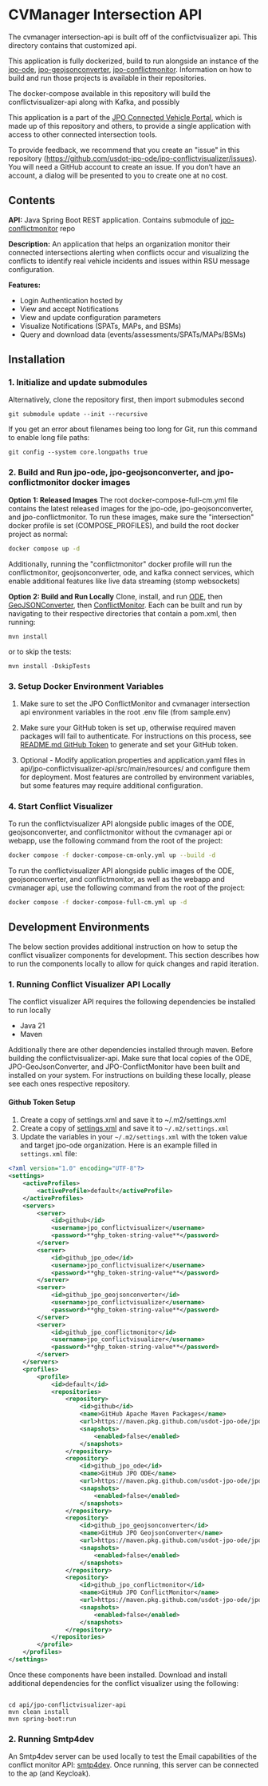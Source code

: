 # CVManager Intersection API

The cvmanager intersection-api is built off of the conflictvisualizer api. This directory contains that customized api.

This application is fully dockerized, build to run alongside an instance of the [jpo-ode](https://github.com/usdot-jpo-ode/jpo-ode), [jpo-geojsonconverter](https://github.com/usdot-jpo-ode/jpo-geojsonconverter), [jpo-conflictmonitor](https://github.com/usdot-jpo-ode/jpo-conflictmonitor). Information on how to build and run those projects is available in their repositories.

The docker-compose available in this repository will build the conflictvisualizer-api along with Kafka, and possibly

This application is a part of the [JPO Connected Vehicle Portal](https://github.com/usdot-jpo-ode/jpo-cvportal), which is made up of this repository and others, to provide a single application with access to other connected intersection tools.

To provide feedback, we recommend that you create an "issue" in this repository (<https://github.com/usdot-jpo-ode/jpo-conflictvisualizer/issues>). You will need a GitHub account to create an issue. If you don’t have an account, a dialog will be presented to you to create one at no cost.

## Contents

<b>API:</b> Java Spring Boot REST application. Contains submodule of [jpo-conflictmonitor](https://github.com/usdot-jpo-ode/jpo-conflictmonitor) repo

<b>Description:</b> An application that helps an organization monitor their connected intersections alerting when conflicts occur and visualizing the conflicts to identify real vehicle incidents and issues within RSU message configuration.

<b>Features:</b>

- Login Authentication hosted by
- View and accept Notifications
- View and update configuration parameters
- Visualize Notifications (SPATs, MAPs, and BSMs)
- Query and download data (events/assessments/SPATs/MAPs/BSMs)

## Installation

### 1. Initialize and update submodules

Alternatively, clone the repository first, then import submodules second

```
git submodule update --init --recursive
```

If you get an error about filenames being too long for Git, run this command to enable long file paths:

```
git config --system core.longpaths true
```

### 2. Build and Run jpo-ode, jpo-geojsonconverter, and jpo-conflictmonitor docker images

**Option 1: Released Images**
The root docker-compose-full-cm.yml file contains the latest released images for the jpo-ode, jpo-geojsonconverter, and jpo-conflictmonitor. To run these images, make sure the "intersection" docker profile is set (COMPOSE_PROFILES), and build the root docker project as normal:

```sh
docker compose up -d
```

Additionally, running the "conflictmonitor" docker profile will run the conflictmonitor, geojsonconverter, ode, and kafka connect services, which enable additional features like live data streaming (stomp websockets)

**Option 2: Build and Run Locally**
Clone, install, and run [ODE](https://github.com/usdot-jpo-ode/jpo-ode#step-2---build-and-run-the-application), then [GeoJSONConverter](https://github.com/usdot-jpo-ode/jpo-geojsonconverter#step-2---build-and-run-jpo-ode-application), then [ConflictMonitor](https://github.com/usdot-jpo-ode/jpo-conflictmonitor#step-2---build-and-run-jpo-ode-application). Each can be built and run by navigating to their respective directories that contain a pom.xml, then running:

```
mvn install
```

or to skip the tests:

```
mvn install -DskipTests
```

### 3. Setup Docker Environment Variables

1. Make sure to set the JPO ConflictMonitor and cvmanager intersection api environment variables in the root .env file (from sample.env)

2. Make sure your GitHub token is set up, otherwise required maven packages will fail to authenticate. For instructions on this process, see [README.md GitHub Token](../../README.md#github-token) to generate and set your GitHub token.

3. Optional - Modify application.properties and application.yaml files in api/jpo-conflictvisualizer-api/src/main/resources/ and configure them for deployment. Most features are controlled by environment variables, but some features may require additional configuration.

### 4. Start Conflict Visualizer

To run the conflictvisualizer API alongside public images of the ODE, geojsonconverter, and conflictmonitor without the cvmanager api or webapp, use the following command from the root of the project:

```sh
docker compose -f docker-compose-cm-only.yml up --build -d
```

To run the conflictvisualizer API alongside public images of the ODE, geojsonconverter, and conflictmonitor, as well as the webapp and cvmanager api, use the following command from the root of the project:

```sh
docker compose -f docker-compose-full-cm.yml up -d
```

## Development Environments

The below section provides additional instruction on how to setup the conflict visualizer components for development. This section describes how to run the components locally to allow for quick changes and rapid iteration.

### 1. Running Conflict Visualizer API Locally

The conflict visualizer API requires the following dependencies be installed to run locally

- Java 21
- Maven

Additionally there are other dependencies installed through maven.
Before building the conflictvisualizer-api. Make sure that local copies of the ODE, JPO-GeoJsonConverter, and JPO-ConflictMonitor have been built and installed on your system. For instructions on building these locally, please see each ones respective repository.

#### Github Token Setup

1. Create a copy of settings.xml and save it to ~/.m2/settings.xml
2. Create a copy of [settings.xml](jpo-conflictvisualizer-api/settings.xml) and save it to `~/.m2/settings.xml`
3. Update the variables in your `~/.m2/settings.xml` with the token value and target jpo-ode organization. Here is an example filled in `settings.xml` file:

```XML
<?xml version="1.0" encoding="UTF-8"?>
<settings>
    <activeProfiles>
        <activeProfile>default</activeProfile>
    </activeProfiles>
    <servers>
        <server>
            <id>github</id>
            <username>jpo_conflictvisualizer</username>
            <password>**ghp_token-string-value**</password>
        </server>
        <server>
            <id>github_jpo_ode</id>
            <username>jpo_conflictvisualizer</username>
            <password>**ghp_token-string-value**</password>
        </server>
        <server>
            <id>github_jpo_geojsonconverter</id>
            <username>jpo_conflictvisualizer</username>
            <password>**ghp_token-string-value**</password>
        </server>
        <server>
            <id>github_jpo_conflictmonitor</id>
            <username>jpo_conflictvisualizer</username>
            <password>**ghp_token-string-value**</password>
        </server>
    </servers>
    <profiles>
        <profile>
            <id>default</id>
            <repositories>
                <repository>
                    <id>github</id>
                    <name>GitHub Apache Maven Packages</name>
                    <url>https://maven.pkg.github.com/usdot-jpo-ode/jpo-ode</url>
                    <snapshots>
                        <enabled>false</enabled>
                    </snapshots>
                </repository>
                <repository>
                    <id>github_jpo_ode</id>
                    <name>GitHub JPO ODE</name>
                    <url>https://maven.pkg.github.com/usdot-jpo-ode/jpo-ode</url>
                    <snapshots>
                        <enabled>false</enabled>
                    </snapshots>
                </repository>
                <repository>
                    <id>github_jpo_geojsonconverter</id>
                    <name>GitHub JPO GeojsonConverter</name>
                    <url>https://maven.pkg.github.com/usdot-jpo-ode/jpo-geojsonconverter</url>
                    <snapshots>
                        <enabled>false</enabled>
                    </snapshots>
                </repository>
                <repository>
                    <id>github_jpo_conflictmonitor</id>
                    <name>GitHub JPO ConflictMonitor</name>
                    <url>https://maven.pkg.github.com/usdot-jpo-ode/jpo-conflictmonitor</url>
                    <snapshots>
                        <enabled>false</enabled>
                    </snapshots>
                </repository>
            </repositories>
        </profile>
    </profiles>
</settings>
```

Once these components have been installed. Download and install additional dependencies for the conflict visualizer using the following:

```

cd api/jpo-conflictvisualizer-api
mvn clean install
mvn spring-boot:run

```

### 2. Running Smtp4dev

An Smtp4dev server can be used locally to test the Email capabilities of the conflict monitor API: [smtp4dev](https://github.com/rnwood/smtp4dev). Once running, this server can be connected to the ap (and Keycloak).

```

```
